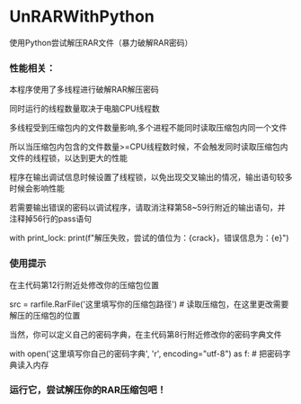 # UnRARWithPython
使用Python尝试解压RAR文件（暴力破解RAR密码）
### 性能相关：
本程序使用了多线程进行破解RAR解压密码

同时运行的线程数量取决于电脑CPU线程数

多线程受到压缩包内的文件数量影响,多个进程不能同时读取压缩包内同一个文件

所以当压缩包内包含的文件数量>=CPU线程数时候，不会触发同时读取压缩包内文件的线程锁，以达到更大的性能

程序在输出调试信息时候设置了线程锁，以免出现交叉输出的情况，输出语句较多时候会影响性能

若需要输出错误的密码以调试程序，请取消注释第58~59行附近的输出语句，并注释掉56行的pass语句

with print_lock:
                print(f"解压失败，尝试的值位为：{crack}，错误信息为：{e}")

### 使用提示
在主代码第12行附近处修改你的压缩包位置

src = rarfile.RarFile('这里填写你的压缩包路径')  # 读取压缩包，在这里更改需要解压的压缩包的位置

当然，你可以定义自己的密码字典，在主代码第8行附近修改你的密码字典文件

with open('这里填写你自己的密码字典', 'r', encoding="utf-8") as f:  # 把密码字典读入内存

### 运行它，尝试解压你的RAR压缩包吧！
